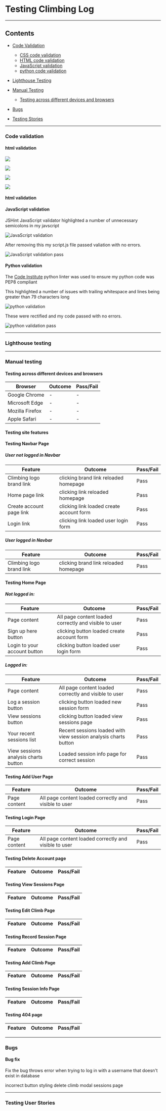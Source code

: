   # Testing Climbing Log
  ***
  ## Contents
  
  * [Code Validation](#code-validation)
    * [CSS code validation](#css-validation)
    * [HTML code validation](#html-validation)
    * [JavaScript validation](#javascript-validation)
    * [python code validation](#python-validation)

  * [Lighthouse Testing](#lighthouse-testing)

  * [Manual Testing](#manual-testing)
    * [Testing across different devices and browsers](#testing-across-different-devices-and-browsers)

  * [Bugs](#bugs)

  * [Testing Stories](#testing-stories)

***

### Code validation <a name="code-validation"></a>

#### html validation <a name="css-validation"></a>

![](/climbing_log/static/images/html_validation.jpg)

![](/climbing_log/static/images/html_validation1.jpg)

![](/climbing_log/static/images/html_validation2.jpg)

![](/climbing_log/static/images/html_validation_pass.jpg)

#### html validation <a name="html-validation"></a>

#### JavaScript validation <a name="javascript-validation"></a>

JSHint JavaScript validator highlighted a number of unnecessary semicolons in my javscript

![JavaScript validation](/climbing_log/static/images/javascript_validation.jpg)

After removing this my script.js file passed valiation with no errors.

![JavaScript validation pass](/climbing_log/static/images/javascript_validation_pass.jpg)

#### Python validation

The [Code Institute](https://pep8ci.herokuapp.com/#) python linter was used to ensure my
python code was PEP8 compliant

This highlighted a number of issues with trailing whitespace and lines being greater than 79 characters long

![python validation](/climbing_log/static/images/python_validation.jpg)

These were rectified and my code passed with no errors.

![python validation pass](/climbing_log/static/images/python_validation_passed.jpg)

***

### Lighthouse testing <a name="lighthouse-testing"></a>

***

### Manual testing <a name="manual-testing"></a>

#### Testing across different devices and browsers  <a name="testing-devices-browsers"></a>

Browser | Outcome | Pass/Fail  
--- | --- | ---
Google Chrome | - | -
Microsoft Edge | - | -
Mozilla Firefox | - | -
Apple Safari | - | -

#### Testing site features  <a name="testing-site-features"></a>

#### Testing Navbar Page  <a name='testing-home-page'></a>

##### User not logged in Navbar

Feature | Outcome | Pass/Fail  
--- | --- | ---
Climbing logo brand link | clicking brand link reloaded homepage | Pass
Home page link | clicking link reloaded homepage | Pass
Create account page link | clicking link loaded create account form | Pass
Login link | clicking link loaded user login form | Pass

##### User logged in Navbar

Feature | Outcome | Pass/Fail  
--- | --- | ---
Climbing logo brand link | clicking brand link reloaded homepage | Pass


#### Testing Home Page  <a name='testing-home-page'></a>

##### Not logged in:

Feature | Outcome | Pass/Fail  
--- | --- | ---
Page content | All page content loaded correctly and visible to user | Pass
Sign up here button | clicking button loaded create account form | Pass
Login to your account button | clicking button loaded user login form | Pass

##### Logged in:

Feature | Outcome | Pass/Fail  
--- | --- | ---
Page content | All page content loaded correctly and visible to user | Pass
Log a session button | clicking button loaded new session form | Pass
View sessions button | clicking button loaded view sessions page | Pass
Your recent sessions list | Recent sessions loaded with view session analysis charts button | Pass
View sessions analysis charts button | Loaded session info page for correct session | Pass

#### Testing Add User Page  <a name='testing-add-user-page'></a>

Feature | Outcome | Pass/Fail  
--- | --- | ---
Page content | All page content loaded correctly and visible to user | Pass

#### Testing Login Page  <a name='testing-login-page'></a>

Feature | Outcome | Pass/Fail  
--- | --- | ---
Page content | All page content loaded correctly and visible to user | Pass

#### Testing Delete Account page   <a name='testing-delete-account-page'></a>

Feature | Outcome | Pass/Fail  
--- | --- | ---

#### Testing View Sessions Page <a name='testing-view-sessions-page'></a>

Feature | Outcome | Pass/Fail  
--- | --- | ---

#### Testing Edit Climb Page  <a name='testing-edit-climb-page'></a>

Feature | Outcome | Pass/Fail  
--- | --- | ---

#### Testing Record Session Page  <a name='testing-record-session-page'></a>

Feature | Outcome | Pass/Fail  
--- | --- | ---

#### Testing Add Climb Page <a name='testing-add-climb-page'></a>

Feature | Outcome | Pass/Fail  
--- | --- | ---

#### Testing Session Info Page   <a name='testing-session-info-page'></a>

Feature | Outcome | Pass/Fail  
--- | --- | ---

#### Testing 404 page   <a name='testing-404-page'></a>

Feature | Outcome | Pass/Fail  
--- | --- | ---

***

### Bugs <a name="bugs"></a>

#### Bug fix

Fix the bug throws error when trying to log in with a username that doesn't exist in database

incorrect button styling delete climb modal sessions page

***

### Testing User Stories <a name="testing-user-stories"></a>